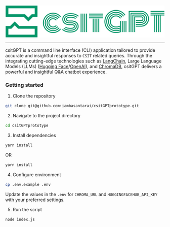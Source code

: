<p align="center">
    <img alt="csitGPT" src="./assets/csitGPT.png">
</p>

---

csitGPT is a command line interface (CLI) application tailored to provide accurate and insightful responses to `CSIT` related queries.
Through the integrating cutting-edge technologies such as [LangChain](https://www.langchain.com/), Large Language Models (LLMs) ([Hugging Face](https://huggingface.co/)/[OpenAI](https://openai.com/)), and [ChromaDB](https://www.trychroma.com/), csitGPT delivers a powerful and insightful Q&A chatbot experience.

### Getting started

1. Clone the repository

```bash
git clone git@github.com:iambasantarai/csitGPTprototype.git
```

2. Navigate to the project directory

```bash
cd csitGPTprototype
```

3. Install dependencies

```bash
yarn install
```

OR

```bash
yarn install
```

4. Configure environment

```bash
cp .env.example .env
```

Update the values in the `.env` for `CHROMA_URL` and `HUGGINGFACEHUB_API_KEY` with your preferred settings.

5. Run the script

```bash
node index.js
```
